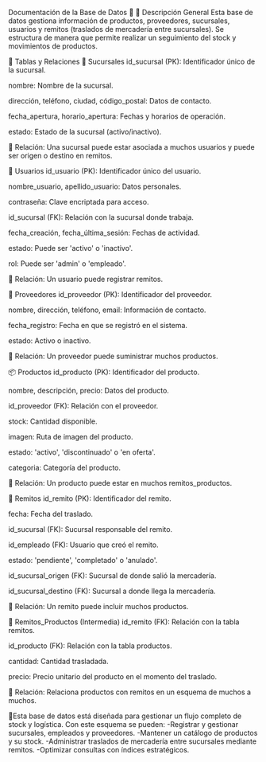 Documentación de la Base de Datos 📌
📂 Descripción General
Esta base de datos gestiona información de productos, proveedores, sucursales, usuarios y remitos (traslados de mercadería entre sucursales). Se estructura de manera que permite realizar un seguimiento del stock y movimientos de productos.

📑 Tablas y Relaciones
🏢 Sucursales
id_sucursal (PK): Identificador único de la sucursal.

nombre: Nombre de la sucursal.

dirección, teléfono, ciudad, código_postal: Datos de contacto.

fecha_apertura, horario_apertura: Fechas y horarios de operación.

estado: Estado de la sucursal (activo/inactivo).

🔗 Relación: Una sucursal puede estar asociada a muchos usuarios y puede ser origen o destino en remitos.

👥 Usuarios
id_usuario (PK): Identificador único del usuario.

nombre_usuario, apellido_usuario: Datos personales.

contraseña: Clave encriptada para acceso.

id_sucursal (FK): Relación con la sucursal donde trabaja.

fecha_creación, fecha_última_sesión: Fechas de actividad.

estado: Puede ser 'activo' o 'inactivo'.

rol: Puede ser 'admin' o 'empleado'.

🔗 Relación: Un usuario puede registrar remitos.

🚛 Proveedores
id_proveedor (PK): Identificador del proveedor.

nombre, dirección, teléfono, email: Información de contacto.

fecha_registro: Fecha en que se registró en el sistema.

estado: Activo o inactivo.

🔗 Relación: Un proveedor puede suministrar muchos productos.

📦 Productos
id_producto (PK): Identificador del producto.

nombre, descripción, precio: Datos del producto.

id_proveedor (FK): Relación con el proveedor.

stock: Cantidad disponible.

imagen: Ruta de imagen del producto.

estado: 'activo', 'discontinuado' o 'en oferta'.

categoria: Categoría del producto.

🔗 Relación: Un producto puede estar en muchos remitos_productos.

📄 Remitos
id_remito (PK): Identificador del remito.

fecha: Fecha del traslado.

id_sucursal (FK): Sucursal responsable del remito.

id_empleado (FK): Usuario que creó el remito.

estado: 'pendiente', 'completado' o 'anulado'.

id_sucursal_origen (FK): Sucursal de donde salió la mercadería.

id_sucursal_destino (FK): Sucursal a donde llega la mercadería.

🔗 Relación: Un remito puede incluir muchos productos.

📜 Remitos_Productos (Intermedia)
id_remito (FK): Relación con la tabla remitos.

id_producto (FK): Relación con la tabla productos.

cantidad: Cantidad trasladada.

precio: Precio unitario del producto en el momento del traslado.

🔗 Relación: Relaciona productos con remitos en un esquema de muchos a muchos.

📂Esta base de datos está diseñada para gestionar un flujo completo de stock y logística. Con este esquema se pueden:
-Registrar y gestionar sucursales, empleados y proveedores.
-Mantener un catálogo de productos y su stock.
-Administrar traslados de mercadería entre sucursales mediante remitos.
-Optimizar consultas con índices estratégicos.